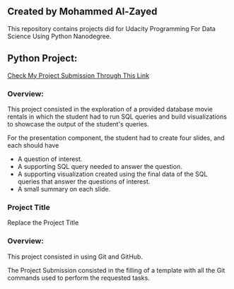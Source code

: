 ## Created by Mohammed Al-Zayed

This repository contains projects did for Udacity Programming For Data Science Using Python Nanodegree.


## Python Project:
[Check My Project Submission Through This Link](https://github.com/Moohammad3/GitHub-Project/tree/master/Python%20Project)

### Overview:

This project consisted in the exploration of a provided database movie rentals in which the student had to run SQL queries and build visualizations to showcase the output of the student's queries. 

For the presentation component, the student had to create four slides, and each should have 
* A question of interest.
* A supporting SQL query needed to answer the question.
* A supporting visualization created using the final data of the SQL queries that answer the questions of interest.
* A small summary on each slide.


### Project Title
Replace the Project Title

### Overview:

This project consisted in using Git and GitHub.

The Project Submission consisted in the filling of a template with all the Git commands used to perform the requested tasks.

